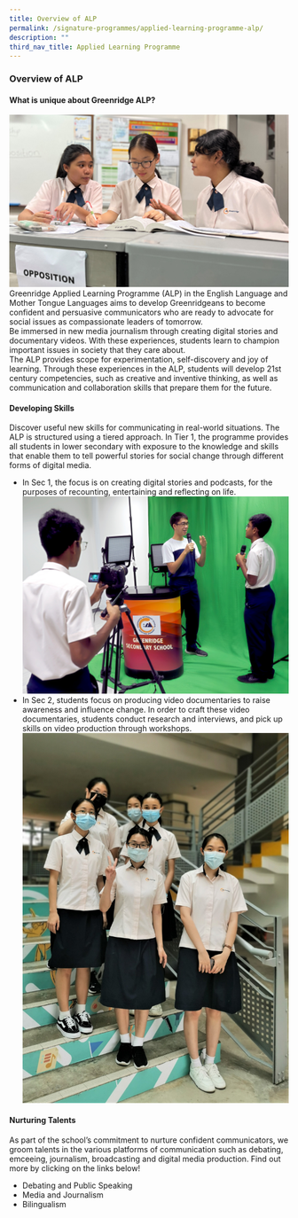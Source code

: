 ```yaml
---
title: Overview of ALP
permalink: /signature-programmes/applied-learning-programme-alp/
description: ""
third_nav_title: Applied Learning Programme
---
```

### Overview of ALP


#### What is unique about Greenridge ALP?
![](/images/ALP2023/alp-1a.jpg)
Greenridge Applied Learning Programme (ALP) in the English Language and Mother Tongue Languages aims to develop Greenridgeans to become confident and persuasive communicators who are ready to advocate for social issues as compassionate leaders of tomorrow.\
Be immersed in new media journalism through creating digital stories and documentary videos. With these experiences, students learn to champion important issues in society that they care about. \
The ALP provides scope for experimentation, self-discovery and joy of learning. Through these experiences in the ALP, students will develop 21st century competencies, such as creative and inventive thinking, as well as communication and collaboration skills that prepare them for the future.

#### Developing Skills
Discover useful new skills for communicating in real-world situations. The ALP is structured using a tiered approach. In Tier 1, the programme provides all students in lower secondary with exposure to the knowledge and skills that enable them to tell powerful stories for social change through different forms of digital media. 
- In Sec 1, the focus is on creating digital stories and podcasts, for the purposes of recounting, entertaining and reflecting on life. 
![](/images/ALP2023/alp-02.jpg)
- In Sec 2, students focus on producing video documentaries to raise awareness and influence change. In order to craft these video documentaries, students conduct research and interviews, and pick up skills on video production through workshops.
![](/images/ALP2023/alp-03.jpg)

#### Nurturing Talents
As part of the school’s commitment to nurture confident communicators, we groom talents in the various platforms of communication such as debating, emceeing, journalism, broadcasting and digital media production. Find out more by clicking on the links below! 
-  Debating and Public Speaking 
- Media and Journalism
- Bilingualism